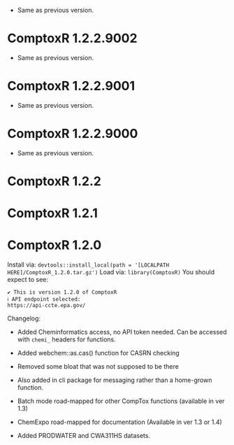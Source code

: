 <!-- NEWS.md is maintained by https://cynkra.github.io/fledge, do not edit -->

- Same as previous version.


# ComptoxR 1.2.2.9002

- Same as previous version.


# ComptoxR 1.2.2.9001

- Same as previous version.


# ComptoxR 1.2.2.9000

- Same as previous version.


# ComptoxR 1.2.2

# ComptoxR 1.2.1

# ComptoxR 1.2.0

Install via:
`devtools::install_local(path = '[LOCALPATH HERE]/ComptoxR_1.2.0.tar.gz')`
Load via: `library(ComptoxR)` You should expect to see:

```         
✔ This is version 1.2.0 of ComptoxR
ℹ API endpoint selected:
https://api-ccte.epa.gov/
```

Changelog:

-   Added Cheminformatics access, no API token needed. Can be accessed
    with `chemi_` headers for functions.
    
-   Added webchem::as.cas() function for CASRN checking

-   Removed some bloat that was not supposed to be there

-    Also added in cli package for messaging rather than a home-grown
    function.

-   Batch mode road-mapped for other CompTox functions (available in ver
    1.3)

-   ChemExpo road-mapped for documentation (Available in ver 1.3 or 1.4)

-   Added PRODWATER and CWA311HS datasets.
